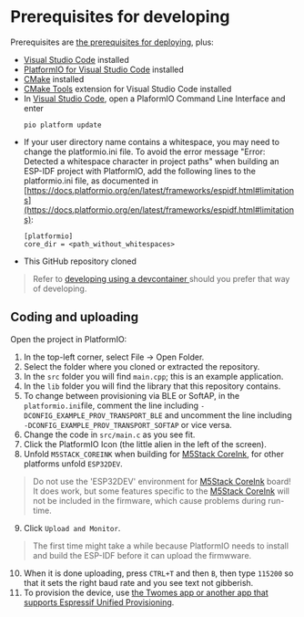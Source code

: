 # Prerequisites for developing

Prerequisites are [the prerequisites for deploying](../deploying/prerequisites.md), plus:

*	[Visual Studio Code](https://code.visualstudio.com/download) installed
*	[PlatformIO for Visual Studio Code](https://platformio.org/install/ide?install=vscode) installed
*	[CMake](https://cmake.org/download/) installed
*	[CMake Tools](https://marketplace.visualstudio.com/items?itemName=ms-vscode.cmake-tools) extension for Visual Studio Code installed
*	In [Visual Studio Code](https://code.visualstudio.com/download), open a PlaformIO Command Line Interface and enter
	```shell
	pio platform update
	```
*	If your user directory name contains a whitespace, you may need to change the platformio.ini file. To avoid the error message "Error: Detected a whitespace character in project paths" when building an ESP-IDF project with PlatformIO, add the following lines to the platformio.ini file, as documented in [https://docs.platformio.org/en/latest/frameworks/espidf.html#limitations](https://docs.platformio.org/en/latest/frameworks/espidf.html#limitations):  
	```
	[platformio]
	core_dir = <path_without_whitespaces>
	```
*	This GitHub repository cloned

> Refer to [developing using a devcontainer ](devcontainer.md) should you prefer that way of developing.


## Coding and uploading  
Open the project in PlatformIO:

  1. In the top-left corner, select File -> Open Folder.
  2. Select the folder where you cloned or extracted the repository.
  3. In the `src` folder you will find `main.cpp`; this is an example application.
  4. In the `lib` folder you will find the library that this repository contains.
  5. To change between provisioning via BLE or SoftAP, in the `platformio.ini`file, comment the line including `-DCONFIG_EXAMPLE_PROV_TRANSPORT_BLE` and uncomment the line including `-DCONFIG_EXAMPLE_PROV_TRANSPORT_SOFTAP` or vice versa.
  6. Change the code in `src/main.c` as you see fit.
  7. Click the PlatformIO Icon (the little alien in the left of the screen).
  8. Unfold `M5STACK_COREINK` when building for [M5Stack CoreInk](https://github.com/m5stack/M5-CoreInk), for other platforms unfold `ESP32DEV`.
> Do not use the 'ESP32DEV' environment for [M5Stack CoreInk](https://github.com/m5stack/M5-CoreInk) board! It does work, but some features specific to the [M5Stack CoreInk](https://github.com/m5stack/M5-CoreInk) will not be included in the firmware, which cause problems during run-time.
  9. Click `Upload and Monitor`. 
> The first time might take a while because PlatformIO needs to install and build the ESP-IDF before it can upload the firmwware.
  10. When it is done uploading, press `CTRL+T` and then `B`, then type `115200` so that it sets the right baud rate and you see text not gibberish.
  11. To provision the device, use [the Twomes app or another app that supports Espressif Unified Provisioning](../provisioning/testing.md). 